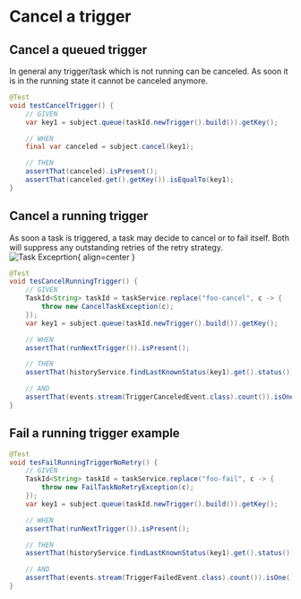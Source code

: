 # Cancel a trigger

## Cancel a queued trigger

In general any trigger/task which is not running can be canceled. As soon it is in the running state it cannot be canceled anymore.

```java
@Test
void testCancelTrigger() {
    // GIVEN
    var key1 = subject.queue(taskId.newTrigger().build()).getKey();

    // WHEN
    final var canceled = subject.cancel(key1);

    // THEN
    assertThat(canceled).isPresent();
    assertThat(canceled.get().getKey()).isEqualTo(key1);
}
```

## Cancel a running trigger

As soon a task is triggered, a task may decide to cancel or to fail itself. Both will suppress any outstanding retries of the retry strategy.
![Task Exceprtion](/assets/spring-persistent-task-exception.png){ align=center }

```java
@Test
void tesCancelRunningTrigger() {
    // GIVEN
    TaskId<String> taskId = taskService.replace("foo-cancel", c -> {
        throw new CancelTaskException(c);
    });
    var key1 = subject.queue(taskId.newTrigger().build()).getKey();

    // WHEN
    assertThat(runNextTrigger()).isPresent();

    // THEN
    assertThat(historyService.findLastKnownStatus(key1).get().status()).isEqualTo(TriggerStatus.CANCELED);

    // AND
    assertThat(events.stream(TriggerCanceledEvent.class).count()).isOne();
}
```

## Fail a running trigger example

```java
@Test
void tesFailRunningTriggerNoRetry() {
    // GIVEN
    TaskId<String> taskId = taskService.replace("foo-fail", c -> {
        throw new FailTaskNoRetryException(c);
    });
    var key1 = subject.queue(taskId.newTrigger().build()).getKey();

    // WHEN
    assertThat(runNextTrigger()).isPresent();

    // THEN
    assertThat(historyService.findLastKnownStatus(key1).get().status()).isEqualTo(TriggerStatus.FAILED);

    // AND
    assertThat(events.stream(TriggerFailedEvent.class).count()).isOne();
}
```
